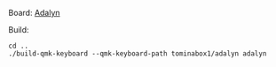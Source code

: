 Board: [Adalyn](https://github.com/MarvFPV/Adalyn)

Build:
```shell
cd ..
./build-qmk-keyboard --qmk-keyboard-path tominabox1/adalyn adalyn
```
